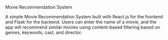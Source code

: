 Movie Recommendation System

A simple Movie Recommendation System built with React.js for the frontend and Flask for the backend. Users can enter the name of a movie, and the app will recommend similar movies using content-based filtering based on genres, keywords, cast, and director.

